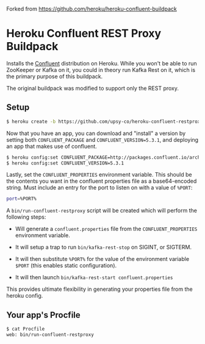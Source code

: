 Forked from https://github.com/heroku/heroku-confluent-buildpack

# Heroku Confluent REST Proxy Buildpack

Installs the [Confluent](https://confluent.io) distribution on
Heroku. While you won't be able to run ZooKeeper or Kafka on it, you
could in theory run Kafka Rest on it, which is the primary purpose of
this buildpack.

The original buildpack was modified to support only the REST proxy.

## Setup

```bash
$ heroku create -b https://github.com/upsy-co/heroku-confluent-restproxy-buildpack.git
```

Now that you have an app, you can download and "install" a version
by setting both `CONFLUENT_PACKAGE` and `CONFLUENT_VERSION=5.3.1`, and deploying an app that
makes use of confluent.

```bash
$ heroku config:set CONFLUENT_PACKAGE=http://packages.confluent.io/archive/5.3/confluent-5.3.1-2.12.tar.gz
$ heroku config:set CONFLUENT_VERSION=5.3.1
```

Lastly, set the `CONFLUENT_PROPERTIES` environment variable. This should be the contents you want in the confluent properties  file as a base64-encoded string. Must include an entry for the port to listen on with a value of `%PORT`:

```bash
port=%PORT%
```

A `bin/run-confluent-restproxy` script will be created which will perform the following
steps:

* Will generate a `confluent.properties` file from the `CONFLUENT_PROPERTIES` environment variable.

* It will setup a trap to run `bin/kafka-rest-stop` on
  SIGINT, or SIGTERM.

* It will then substitute `%PORT%` for the value of the environment
  variable `$PORT` (this enables static configuration).

* It will then launch `bin/kafka-rest-start confluent.properties`

This provides ultimate flexibility in generating your properties file
from the heroku config.

## Your app's Procfile

```bash
$ cat Procfile
web: bin/run-confluent-restproxy
```
